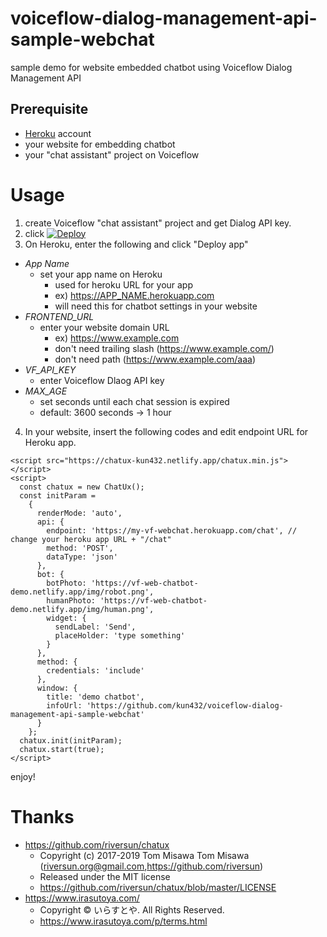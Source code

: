 # voiceflow-dialog-management-api-sample-webchat

sample demo for website embedded chatbot using Voiceflow Dialog Management API

## Prerequisite

- [Heroku](https://www.heroku.com/) account
- your website for embedding chatbot
- your "chat assistant" project on Voiceflow
# Usage

1. create Voiceflow "chat assistant" project and get Dialog API key.
2. click [![Deploy](https://www.herokucdn.com/deploy/button.svg)](https://heroku.com/deploy)
3. On Heroku, enter the following and click "Deploy app"
  - *App Name*
    - set your app name on Heroku
      - used for heroku URL for your app
      - ex) https://APP_NAME.herokuapp.com 
      - will need this for chatbot settings in your website
  - *FRONTEND_URL*
    - enter your website domain URL
      - ex) https://www.example.com
      - don't need trailing slash (https://www.example.com/)
      - don't need path (https://www.example.com/aaa)
  - *VF_API_KEY*
    - enter Voiceflow Dlaog API key
  - *MAX_AGE*
    - set seconds until each chat session is expired
    - default: 3600 seconds -> 1 hour
4. In your website, insert the following codes and edit endpoint URL for Heroku app.

```
<script src="https://chatux-kun432.netlify.app/chatux.min.js"></script>
<script>
  const chatux = new ChatUx();
  const initParam =
    {
      renderMode: 'auto',
      api: {
        endpoint: 'https://my-vf-webchat.herokuapp.com/chat', // change your heroku app URL + "/chat"
        method: 'POST',
        dataType: 'json'
      },
      bot: {
        botPhoto: 'https://vf-web-chatbot-demo.netlify.app/img/robot.png',
        humanPhoto: 'https://vf-web-chatbot-demo.netlify.app/img/human.png',
        widget: {
          sendLabel: 'Send',
          placeHolder: 'type something'
        }
      },
      method: {
        credentials: 'include'
      },
      window: {
        title: 'demo chatbot',
        infoUrl: 'https://github.com/kun432/voiceflow-dialog-management-api-sample-webchat'
      }
    };
  chatux.init(initParam);
  chatux.start(true);
</script>
```

enjoy!

# Thanks

- https://github.com/riversun/chatux
  - Copyright (c) 2017-2019 Tom Misawa Tom Misawa (riversun.org@gmail.com,https://github.com/riversun)
  - Released under the MIT license
  - https://github.com/riversun/chatux/blob/master/LICENSE
- https://www.irasutoya.com/
  - Copyright © いらすとや. All Rights Reserved.
  - https://www.irasutoya.com/p/terms.html
